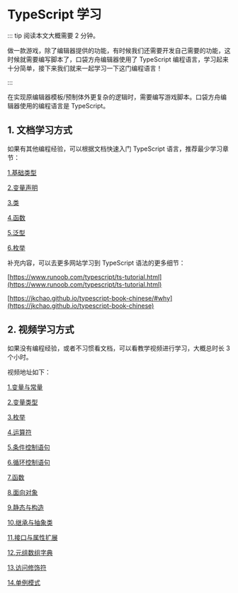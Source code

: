 # TypeScript 学习

::: tip 阅读本文大概需要 2 分钟。

做一款游戏，除了编辑器提供的功能，有时候我们还需要开发自己需要的功能，这时候就需要编写脚本了，口袋方舟编辑器使用了 TypeScript 编程语言，学习起来十分简单，接下来我们就来一起学习一下这门编程语言！

:::

在实现原编辑器模板/预制体外更复杂的逻辑时，需要编写游戏脚本。口袋方舟编辑器使用的编程语言是 TypeScript。

## 1. 文档学习方式

如果有其他编程经验，可以根据文档快速入门 TypeScript 语言，推荐最少学习章节：

[1.基础类型](https://www.tslang.cn/docs/handbook/basic-types.html)

[2.变量声明](https://www.tslang.cn/docs/handbook/variable-declarations.html)

[3.类](https://www.tslang.cn/docs/handbook/classes.html)

[4.函数](https://www.tslang.cn/docs/handbook/functions.html)

[5.泛型](https://www.tslang.cn/docs/handbook/generics.html)

[6.枚举](https://www.tslang.cn/docs/handbook/enums.html)

补充内容，可以去更多网站学习到 TypeScript 语法的更多细节：

[https://www.runoob.com/typescript/ts-tutorial.html](https://www.runoob.com/typescript/ts-tutorial.html)

[https://jkchao.github.io/typescript-book-chinese/#why](https://jkchao.github.io/typescript-book-chinese)

## 2. 视频学习方式

如果没有编程经验，或者不习惯看文档，可以看教学视频进行学习，大概总时长 3 个小时。

视频地址如下：

[1.变量与常量](https://www.bilibili.com/video/BV14i4y1o7YF?p=3)

[2.变量类型](https://www.bilibili.com/video/BV14i4y1o7YF?p=4)

[3.枚举](https://www.bilibili.com/video/BV14i4y1o7YF?p=5)

[4.运算符](https://www.bilibili.com/video/BV14i4y1o7YF?p=6)

[5.条件控制语句](https://www.bilibili.com/video/BV14i4y1o7YF?p=7)

[6.循环控制语句](https://www.bilibili.com/video/BV14i4y1o7YF?p=8)

[7.函数](https://www.bilibili.com/video/BV14i4y1o7YF?p=9)

[8.面向对象](https://www.bilibili.com/video/BV14i4y1o7YF?p=10)

[9.静态与构造](https://www.bilibili.com/video/BV14i4y1o7YF?p=11)

[10.继承与抽象类](https://www.bilibili.com/video/BV14i4y1o7YF?p=12)

[11.接口与属性扩展](https://www.bilibili.com/video/BV14i4y1o7YF?p=13)

[12.元组数组字典](https://www.bilibili.com/video/BV14i4y1o7YF?p=16)

[13.访问修饰符](https://www.bilibili.com/video/BV14i4y1o7YF?p=19)

[14.单例模式](https://www.bilibili.com/video/BV14i4y1o7YF?p=20)
